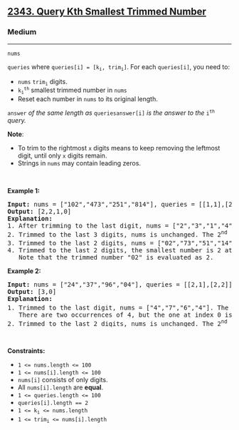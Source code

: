 <h2><a href="https://leetcode.com/problems/query-kth-smallest-trimmed-number/">2343. Query Kth Smallest Trimmed Number</a></h2><h3>Medium</h3><hr><div><p><code>nums</code></p>

<p><code>queries</code><font papago-translate="cached" papago-id="14"> where </font><code>queries[i] = [k<sub>i</sub>, trim<sub>i</sub>]</code><font papago-translate="cached" papago-id="15">. For each </font><code>queries[i]</code><font papago-translate="cached" papago-id="16">, you need to:</font></p>

<ul>
	<li><code>nums</code> <code>trim<sub>i</sub></code><font papago-translate="cached" papago-id="19"> digits.</font></li>
	<li><code>k<sub>i</sub><sup>th</sup></code><font papago-translate="cached" papago-id="21"> smallest trimmed number in </font><code>nums</code></li>
	<li><font papago-translate="cached" papago-id="23">Reset each number in </font><code>nums</code><font papago-translate="cached" papago-id="24"> to its original length.</font></li>
</ul>

<p><code>answer</code><font papago-translate="splited"><em papago-id="15" papago-translate="translated"> of the same length as </em></font><code>queries</code><code>answer[i]</code><font papago-translate="splited"><em papago-id="17" papago-translate="translated"> is the answer to the </em></font><code>i<sup>th</sup></code><font papago-translate="splited"><em papago-id="18" papago-translate="translated"> query.</em></font></p>

<p papago-id="27" papago-translate="cached"><strong papago-id="27-0">Note</strong>:</p>

<ul>
	<li><font papago-translate="cached" papago-id="28">To trim to the rightmost </font><code>x</code><font papago-translate="cached" papago-id="29"> digits means to keep removing the leftmost digit, until only </font><code>x</code><font papago-translate="cached" papago-id="30"> digits remain.</font></li>
	<li><font papago-translate="cached" papago-id="31">Strings in </font><code>nums</code><font papago-translate="cached" papago-id="32"> may contain leading zeros.</font></li>
</ul>

<p>&nbsp;</p>
<p><strong papago-id="33" papago-translate="translated">Example 1:</strong></p>

<pre papago-id="34" papago-translate="cached"><strong papago-id="34-0">Input:</strong> nums = ["102","473","251","814"], queries = [[1,1],[2,3],[4,2],[1,2]]
<strong papago-id="34-2">Output:</strong> [2,2,1,0]
<strong papago-id="34-4">Explanation:</strong>
1. After trimming to the last digit, nums = ["2","3","1","4"]. The smallest number is 1 at index 2.
2. Trimmed to the last 3 digits, nums is unchanged. The 2<sup papago-id="34-6">nd</sup> smallest number is 251 at index 2.
3. Trimmed to the last 2 digits, nums = ["02","73","51","14"]. The 4<sup papago-id="34-8">th</sup> smallest number is 73.
4. Trimmed to the last 2 digits, the smallest number is 2 at index 0.
   Note that the trimmed number "02" is evaluated as 2.
</pre>

<p><strong papago-id="0" papago-translate="translated">Example 2:</strong></p>

<pre papago-id="1" papago-translate="cached"><strong papago-id="1-0">Input:</strong> nums = ["24","37","96","04"], queries = [[2,1],[2,2]]
<strong papago-id="1-2">Output:</strong> [3,0]
<strong papago-id="1-4">Explanation:</strong>
1. Trimmed to the last digit, nums = ["4","7","6","4"]. The 2<sup papago-id="1-6">nd</sup> smallest number is 4 at index 3.
   There are two occurrences of 4, but the one at index 0 is considered smaller than the one at index 3.
2. Trimmed to the last 2 digits, nums is unchanged. The 2<sup papago-id="1-8">nd</sup> smallest number is 24.
</pre>

<p>&nbsp;</p>
<p><strong papago-id="0" papago-translate="translated">Constraints:</strong></p>

<ul>
	<li><code>1 &lt;= nums.length &lt;= 100</code></li>
	<li><code>1 &lt;= nums[i].length &lt;= 100</code></li>
	<li><code>nums[i]</code><font papago-translate="translated" papago-id="24"> consists of only digits.</font></li>
	<li><font papago-translate="translated" papago-id="25">All </font><code>nums[i].length</code><font papago-translate="cached" papago-id="26"> are <strong papago-id="26-1">equal</strong>.</font></li>
	<li><code>1 &lt;= queries.length &lt;= 100</code></li>
	<li><code>queries[i].length == 2</code></li>
	<li><code>1 &lt;= k<sub>i</sub> &lt;= nums.length</code></li>
	<li><code>1 &lt;= trim<sub>i</sub> &lt;= nums[i].length</code></li>
</ul>
</div>